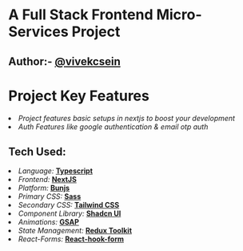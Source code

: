 <h1>
A Full Stack Frontend Micro-Services Project
</h1>

<h2>Author:- <a target="_blank" href="https://github.com/vivekcsein">@vivekcsein</a> </h2>

<h1>Project Key Features</h1>

<li><i>Project features basic setups in nextjs to boost your development</i> </li>
<li><i>Auth Features like google authentication & email otp auth </i></li>

<h2>Tech Used: </h2>

<li> <i>Language:</i> <b><a target="_blank"href="https://www.typescriptlang.org/">Typescript</a></b></li>

<li> <i>Frontend:</i> <b><a target="_blank"href="https://nextjs.org/">NextJS</a></b></li>

<li> <i>Platform:</i> <b><a target="_blank"href="https://bun.sh/">Bunjs</a></b></li>

<li> <i>Primary CSS:</i> <b><a target="_blank"href="https://sass-lang.com/"> Sass</a></b></li>

<li> <i>Secondary CSS:</i> <b><a target="_blank"href="https://tailwindcss.com/">Tailwind CSS</a></b></li>

<li> <i>Component Library:</i> <b><a target="_blank"href="https://ui.shadcn.com/">Shadcn UI</a></b></li>

<li> <i>Animations:</i> <b><a target="_blank"href="https://gsap.com/">GSAP</a></b></li>

<li> <i>State Management:</i> <b><a target="_blank"href="https://www.npmjs.com/package/@reduxjs/toolkit">Redux Toolkit</a></b></li>

<li> <i>React-Forms:</i> <b><a target="_blank"href="https://www.npmjs.com/package/react-hook-form">React-hook-form</a></b></li>
